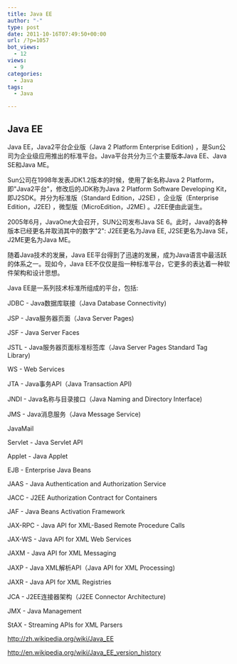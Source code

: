 ```yaml
---
title: Java EE
author: "-"
type: post
date: 2011-10-16T07:49:50+00:00
url: /?p=1057
bot_views:
  - 12
views:
  - 9
categories:
  - Java
tags:
  - Java

---
```

## Java EE
Java EE，Java2平台企业版（Java 2 Platform Enterprise Edition) ，是Sun公司为企业级应用推出的标准平台。Java平台共分为三个主要版本Java EE、Java SE和Java ME。

Sun公司在1998年发表JDK1.2版本的时候，使用了新名称Java 2 Platform，即"Java2平台"，修改后的JDK称为Java 2 Platform Software Developing Kit，即J2SDK。并分为标准版（Standard Edition，J2SE) ，企业版（Enterprise Edition，J2EE) ，微型版（MicroEdition，J2ME) 。J2EE便由此诞生。
  
2005年6月，JavaOne大会召开，SUN公司发布Java SE 6。此时，Java的各种版本已经更名并取消其中的数字"2": J2EE更名为Java EE, J2SE更名为Java SE，J2ME更名为Java ME。
  
随着Java技术的发展，Java EE平台得到了迅速的发展，成为Java语言中最活跃的体系之一。现如今，Java EE不仅仅是指一种标准平台，它更多的表达着一种软件架构和设计思想。
  
Java EE是一系列技术标准所组成的平台，包括: 

JDBC - Java数据库联接（Java Database Connectivity) 

JSP - Java服务器页面（Java Server Pages) 

JSF - Java Server Faces

JSTL - Java服务器页面标准标签库（Java Server Pages Standard Tag Library) 

WS - Web Services

JTA - Java事务API（Java Transaction API) 

JNDI - Java名称与目录接口（Java Naming and Directory Interface) 

JMS - Java消息服务（Java Message Service) 

JavaMail

Servlet - Java Servlet API
  
Applet - Java Applet
  
EJB - Enterprise Java Beans
  
JAAS - Java Authentication and Authorization Service
  
JACC - J2EE Authorization Contract for Containers
  
JAF - Java Beans Activation Framework
  
JAX-RPC - Java API for XML-Based Remote Procedure Calls
  
JAX-WS - Java API for XML Web Services
  
JAXM - Java API for XML Messaging
  
JAXP - Java XML解析API（Java API for XML Processing) 
  
JAXR - Java API for XML Registries
  
JCA - J2EE连接器架构（J2EE Connector Architecture) 
  
JMX - Java Management
  
StAX - Streaming APIs for XML Parsers

<http://zh.wikipedia.org/wiki/Java_EE>

http://en.wikipedia.org/wiki/Java_EE_version_history